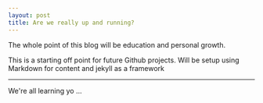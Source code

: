 ```yaml
---
layout: post
title: Are we really up and running?
---
```


The whole point of this blog will be education and personal growth.

<!--- ![_config.yml]({{ site.baseurl }}/images/config.png) -->

This is a starting off point for future Github projects. Will be setup using Markdown for content and jekyll as a framework
***
We're all learning yo ...
